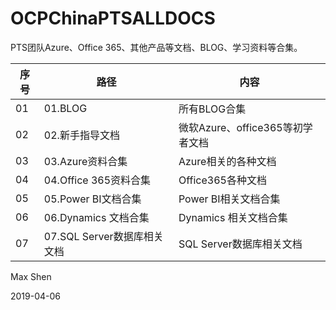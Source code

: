 # OCPChinaPTSALLDOCS
PTS团队Azure、Office 365、其他产品等文档、BLOG、学习资料等合集。

| 序号 | 路径                        | 内容                             |
| ---- | --------------------------- | -------------------------------- |
| 01   | 01.BLOG                     | 所有BLOG合集                     |
| 02   | 02.新手指导文档             | 微软Azure、office365等初学者文档 |
| 03   | 03.Azure资料合集            | Azure相关的各种文档              |
| 04   | 04.Office 365资料合集       | Office365各种文档                |
| 05   | 05.Power BI文档合集         | Power BI相关文档合集             |
| 06   | 06.Dynamics 文档合集        | Dynamics 相关文档合集            |
| 07   | 07.SQL Server数据库相关文档 | SQL Server数据库相关文档         |







Max Shen

2019-04-06